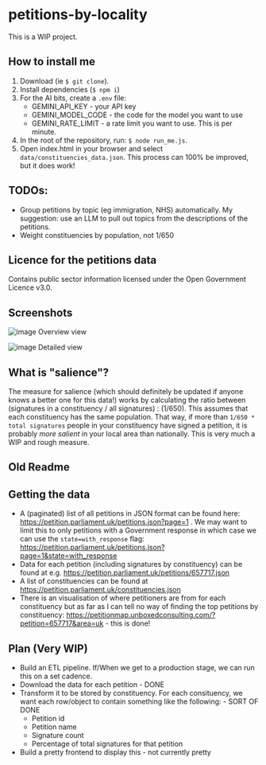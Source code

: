# petitions-by-locality

This is a WIP project.

## How to install me

1. Download (ie `$ git clone`). 
2. Install dependencies (`$ npm i`)
3. For the AI bits, create a `.env` file: 
    - GEMINI_API_KEY - your API key 
    - GEMINI_MODEL_CODE - the code for the model you want to use 
    - GEMINI_RATE_LIMIT - a rate limit you want to use. This is per minute. 
4. In the root of the repository, run: `$ node run_me.js`. 
5. Open index.html in your browser and select `data/constituencies_data.json`. This process can 100% be improved, but it does work! 

## TODOs:

- Group petitions by topic (eg immigration, NHS) automatically. My suggestion: use an LLM to pull out topics from the descriptions of the petitions. 
- Weight constituencies by population, not 1/650
## Licence for the petitions data 

Contains public sector information licensed under the Open Government Licence v3.0.

## Screenshots

![image](https://github.com/user-attachments/assets/a3a05bcc-ad04-4170-9b8c-1b933c560a9e)
Overview view 

![image](https://github.com/user-attachments/assets/0845ab4b-e8d8-4dc7-8ba6-103b344ee10b)
Detailed view 

## What is "salience"?

The measure for salience (which should definitely be updated if anyone knows a better one for this data!) works by calculating the ratio between (signatures in a constituency / all signatures) : (1/650). This assumes that each constituency has the same population. That way, if more than `1/650 * total signatures` people in your constituency have signed a petition, it is probably *more salient* in your local area than nationally. This is very much a WIP and rough measure.

## Old Readme 

## Getting the data
 - A (paginated) list of all petitions in JSON format can be found here: https://petition.parliament.uk/petitions.json?page=1 . We may want to limit this to only petitions with a Government response in which case we can use the `state=with_response` flag: https://petition.parliament.uk/petitions.json?page=1&state=with_response
 - Data for each petition (including signatures by constituency) can be found at e.g. https://petition.parliament.uk/petitions/657717.json
 - A list of constituencies can be found at https://petition.parliament.uk/constituencies.json
 - There is an visualisation of where petitioners are from for each constituency but as far as I can tell no way of finding the top petitions by constituency: https://petitionmap.unboxedconsulting.com/?petition=657717&area=uk - this is done! 


## Plan (Very WIP)
 - Build an ETL pipeline. If/When we get to a production stage, we can run this on a set cadence.
 - Download the data for each petition - DONE
 - Transform it to be stored by constituency. For each consituency, we want each row/object to contain something like the following: - SORT OF DONE
   - Petition id
   - Petition name
   - Signature count
   - Percentage of total signatures for that petition
 - Build a pretty frontend to display this - not currently pretty
